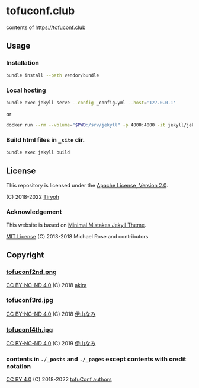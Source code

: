 # tofuconf.club

contents of https://tofuconf.club

## Usage

### Installation

```sh
bundle install --path vendor/bundle
```

### Local hosting

```sh
bundle exec jekyll serve --config _config.yml --host='127.0.0.1'
```

or

```sh
docker run --rm --volume="$PWD:/srv/jekyll" -p 4000:4000 -it jekyll/jekyll:3.8 jekyll serve --config _config.yml
```

### Build html files in `_site` dir.

```sh
bundle exec jekyll build
```

## License

This repository is licensed under the [Apache License, Version 2.0](http://www.apache.org/licenses/LICENSE-2.0).

(C) 2018-2022 [Tiryoh](https://github.com/Tiryoh)

### Acknowledgement

This website is based on [Minimal Mistakes Jekyll Theme](https://mmistakes.github.io/minimal-mistakes/).

[MIT License](https://github.com/mmistakes/minimal-mistakes/blob/4.9.0/LICENSE.txt) (C) 2013-2018 Michael Rose and contributors

## Copyright

### [tofuconf2nd.png](./images/releases/20180224tofuconf2nd.png)

[CC BY-NC-ND 4.0](https://creativecommons.org/licenses/by-nc-nd/4.0/deed) (C) 2018 [akira](https://github.com/akira2048)

### [tofuconf3rd.jpg](./images/releases/20181015tofuconf3rd.jpg)

[CC BY-NC-ND 4.0](https://creativecommons.org/licenses/by-nc-nd/4.0/deed) (C) 2018 [伊山なみ](https://twitter.com/l0526l)

### [tofuconf4th.jpg](./images/tofuconf4th.jpg)

[CC BY-NC-ND 4.0](https://creativecommons.org/licenses/by-nc-nd/4.0/deed) (C) 2019 [伊山なみ](https://twitter.com/l0526l)

### contents in `./_posts` and `./_pages` except contents with credit notation

[CC BY 4.0](https://creativecommons.org/licenses/by/4.0/deed) (C) 2018-2022 [tofuConf authors](https://github.com/tofuconf)

